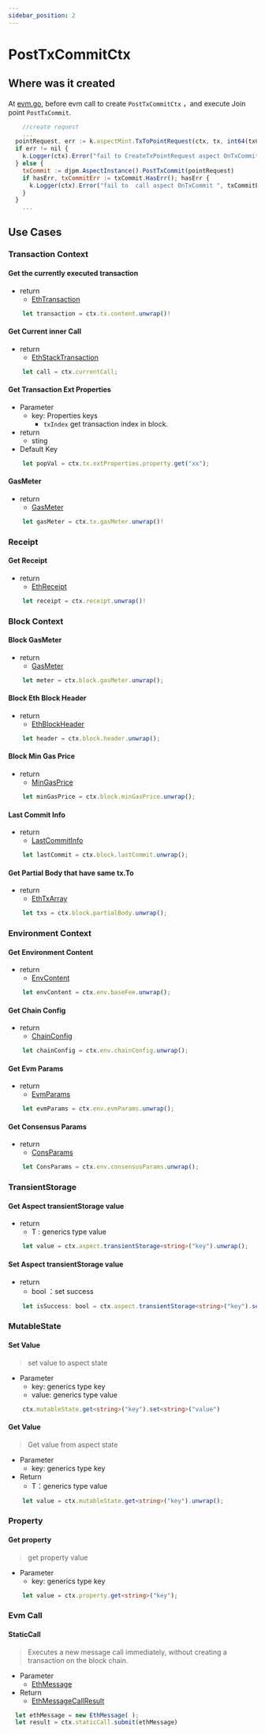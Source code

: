 ```yaml
---
sidebar_position: 2
---
```


# PostTxCommitCtx

>

## Where was it created

At [evm.go](https://github.com/artela-network/artela/blob/cb7101509a52ffcd00e1c2726f7b0fbc7102c918/x/evm/keeper/evm.go#L256),
before evm call to create `PostTxCommitCtx` ，and execute Join point `PostTxCommit`.

<!-- @formatter:off -->
```javascript
    //create request
    ...
  pointRequest, err := k.aspectMint.TxToPointRequest(ctx, tx, int64(txConfig.TxIndex), evmConfig.BaseFee, nil)
  if err != nil {
    k.Logger(ctx).Error("fail to CreateTxPointRequest aspect OnTxCommit ", err)
  } else {
    txCommit := djpm.AspectInstance().PostTxCommit(pointRequest)
    if hasErr, txCommitErr := txCommit.HasErr(); hasErr {
      k.Logger(ctx).Error("fail to  call aspect OnTxCommit ", txCommitErr)
    }
  }
    ...
 ```
<!-- @formatter:on -->

## Use Cases


### Transaction Context

#### Get the currently executed transaction

* return
    * [EthTransaction](/docs/classes/proto.EthTransaction.html)

```typescript
    let transaction = ctx.tx.content.unwrap()!
```

#### Get Current inner Call

* return
    * [EthStackTransaction](/docs/classes/proto.EthStackTransaction.html)

```typescript
    let call = ctx.currentCall;
```

#### Get Transaction Ext Properties

* Parameter
    * key: Properties keys
        * `txIndex` get transaction index in block.
* return
    * sting
* Default Key

```typescript
    let popVal = ctx.tx.extProperties.property.get("xx");
```

#### GasMeter

* return
    * [GasMeter](/docs/classes/proto.GasMeter.html)

```typescript
    let gasMeter = ctx.tx.gasMeter.unwrap()!
```


### Receipt

#### Get Receipt

* return
  * [EthReceipt](/docs/classes/proto.EthReceipt.html)

```typescript
    let receipt = ctx.receipt.unwrap()!
```


### Block Context

#### Block GasMeter

* return
    * [GasMeter](/docs/classes/proto.GasMeter.html)

```typescript
    let meter = ctx.block.gasMeter.unwrap();
```

#### Block Eth Block Header

* return
    * [EthBlockHeader](/docs/classes/proto.GasMeter.html)

```typescript
    let header = ctx.block.header.unwrap();
```

#### Block Min Gas Price

* return
    * [MinGasPrice](/docs/classes/proto.MinGasPrice.html)

```typescript
    let minGasPrice = ctx.block.minGasPrice.unwrap();
```

#### Last Commit Info

* return
    * [LastCommitInfo](/docs/classes/proto.LastCommitInfo.html)

```typescript
    let lastCommit = ctx.block.lastCommit.unwrap();
```

#### Get Partial Body that have same tx.To

* return
    * [EthTxArray](/docs/classes/proto.EthTxArray.html)

```typescript
    let txs = ctx.block.partialBody.unwrap();
```

### Environment Context

#### Get Environment Content

* return
    * [EnvContent](/docs/classes/proto.EnvContent.html)

```typescript
    let envContent = ctx.env.baseFee.unwrap();
```

#### Get Chain Config

* return
    * [ChainConfig](/docs/classes/proto.ChainConfig.html)

```typescript
    let chainConfig = ctx.env.chainConfig.unwrap();
```

#### Get Evm Params

* return
    * [EvmParams](/docs/classes/proto.EvmParams.html)

```typescript
    let evmParams = ctx.env.evmParams.unwrap();
```

#### Get Consensus Params

* return
    * [ConsParams](/docs/classes/proto.ConsParams.html)

```typescript
    let ConsParams = ctx.env.consensusParams.unwrap();
```

### TransientStorage

#### Get Aspect transientStorage value

* return
    * T : generics type value

```typescript
    let value = ctx.aspect.transientStorage<string>("key").unwrap();
```

#### Set Aspect transientStorage value

* return
    * bool ：set success

```typescript
    let isSuccess: bool = ctx.aspect.transientStorage<string>("key").set<string>("value");
```

### MutableState

#### Set Value

> set value to aspect state

* Parameter
    * key: generics type key
    * value: generics type value

```typescript
    ctx.mutableState.get<string>("key").set<string>("value")
```

#### Get Value

> Get value from aspect state

* Parameter
    * key: generics type key
* Return
    * T：generics type value

```typescript
    let value = ctx.mutableState.get<string>("key").unwrap();
```

### Property

#### Get property

> get property value

* Parameter
    * key: generics type key

```typescript
    let value = ctx.property.get<string>("key");
```

### Evm Call

#### StaticCall

>Executes a new message call immediately, without creating a transaction on the block chain.

* Parameter
  *  [EthMessage](/docs/classes/proto.EthMessage.html)
* Return
  *  [EthMessageCallResult](/docs/classes/proto.EthMessageCallResult.html)

```typescript
  let ethMessage = new EthMessage( );
  let result = ctx.staticCall.submit(ethMessage)
```
